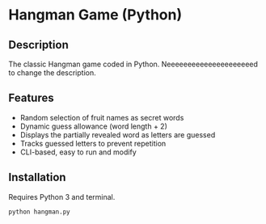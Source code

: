 # Hangman Game (Python)

## Description
The classic Hangman game coded in Python.
Neeeeeeeeeeeeeeeeeeeeed to change the description.
## Features
- Random selection of fruit names as secret words
- Dynamic guess allowance (word length + 2)
- Displays the partially revealed word as letters are guessed
- Tracks guessed letters to prevent repetition
- CLI-based, easy to run and modify

## Installation
Requires Python 3 and terminal.

```bash
python hangman.py
